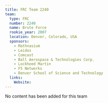 ```yaml
---
title: FRC Team 2240
team:
  type: FRC
  number: 2240
  name: Brute Force
  rookie_year: 2007
  location: Denver, Colorado, USA
  sponsors:
    - Mathnasium
    - Leidos
    - Comcast
    - Ball Aerospace & Technologies Corp.
    - Lockheed Martin
    - F5 Networks
    - Denver School of Science and Technology
  links:
    Website: 
---
```

No content has been added for this team
